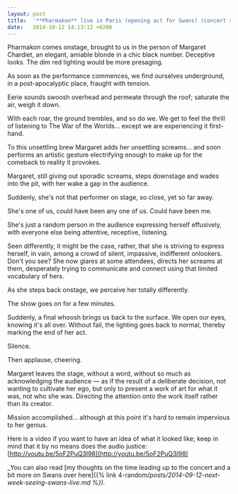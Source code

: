 ```yaml
---
layout: post
title:  '**Pharmakon** live in Paris (opening act for Swans) (concert review)'
date:   2014-10-12 14:13:12 +0200
---
```


Pharmakon comes onstage, brought to us in the person of Margaret Chardiet, an elegant, amiable blonde in a chic black number. Deceptive looks. The dim red lighting would be more presaging.

As soon as the performance commences, we find ourselves underground, in a post-apocalyptic place, fraught with tension.

Eerie sounds swoosh overhead and permeate through the roof; saturate the air, weigh it down.

With each roar, the ground trembles, and so do we. We get to feel the thrill of listening to The War of the Worlds... except we are experiencing it first-hand.

To this unsettling brew Margaret adds her unsettling screams... and soon performs an artistic gesture electrifying enough to make up for the comeback to reality it provokes.

Margaret, still giving out sporadic screams, steps downstage and wades into the pit, with her wake a gap in the audience.

Suddenly, she's not that performer on stage, so close, yet so far away.

She's one of us, could have been any one of us. Could have been me.

She's just a random person in the audience expressing herself effusively, with everyone else being attentive, receptive, listening.

Seen differently, it might be the case, rather, that she is striving to express herself, in vain, among a crowd of silent, impassive, indifferent onlookers. Don't you see? She now glares at some attendees, directs her screams at them, desperately trying to communicate and connect using that limited vocabulary of hers.

As she steps back onstage, we perceive her totally differently.

The show goes on for a few minutes.

Suddenly, a final whoosh brings us back to the surface. We open our eyes, knowing it's all over. Without fail, the lighting goes back to normal, thereby marking the end of her act.

Silence.

Then applause, cheering.

Margaret leaves the stage, without a word, without so much as acknowledging the audience — as if the result of a deliberate decision, not wanting to cultivate her ego, but only to present a work of art for what it was, not who she was. Directing the attention onto the work itself rather than its creator.

Mission accomplished... although at this point it's hard to remain impervious to her genius.

Here is a video if you want to have an idea of what it looked like; keep in mind that it by no means does the audio justice: [http://youtu.be/5oF2PuQ3l98](http://youtu.be/5oF2PuQ3l98)

_You can also read [my thoughts on the time leading up to the concert and a bit more on Swans over here]({% link 4-random/_posts/2014-09-12-next-week-seeing-swans-live.md %})._